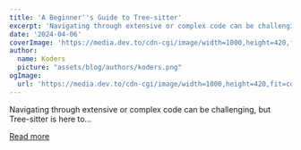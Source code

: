 ```yaml
---
title: 'A Beginner''s Guide to Tree-sitter'
excerpt: 'Navigating through extensive or complex code can be challenging, but Tree-sitter is here to...'
date: '2024-04-06'
coverImage: 'https://media.dev.to/cdn-cgi/image/width=1000,height=420,fit=cover,gravity=auto,format=auto/https%3A%2F%2Fdev-to-uploads.s3.amazonaws.com%2Fuploads%2Farticles%2Fehra2lwjzlbcnif5kmzt.png'
author:
  name: Koders
  picture: "assets/blog/authors/koders.png"
ogImage:
  url: 'https://media.dev.to/cdn-cgi/image/width=1000,height=420,fit=cover,gravity=auto,format=auto/https%3A%2F%2Fdev-to-uploads.s3.amazonaws.com%2Fuploads%2Farticles%2Fehra2lwjzlbcnif5kmzt.png'
---
```


Navigating through extensive or complex code can be challenging, but Tree-sitter is here to...

[Read more](https://dev.to/shreshthgoyal/understanding-code-structure-a-beginners-guide-to-tree-sitter-3bbc)
